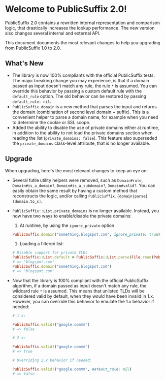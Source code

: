 # Welcome to PublicSuffix 2.0!

PublicSuffix 2.0 contains a rewritten internal representation and comparison logic, that drastically increases the lookup performance. The new version also changes several internal and external API.

This document documents the most relevant changes to help you upgrading from PublicSuffix 1.0 to 2.0.

## What's New

- The library is now 100% compliants with the official PublicSuffix tests. The major breaking change you may experience, is that if a domain passed as input doesn't match any rule, the rule `*` is assumed. You can override this behavior by passing a custom default rule with the `default_rule` option. The old behavior can be restored by passing `default_rule: nil`.
- `PublicSuffix.domain` is a new method that parses the input and returns the domain (combination of second level domain + suffix). This is a convenient helper to parse a domain name, for example when you need to determine the cookie or SSL scope.
- Added the ability to disable the use of private domains either at runtime, in addition to the ability to not load the private domains section when reading the list (`private_domains: false`). This feature also superseded the `private_domains` class-level attribute, that is no longer available.

## Upgrade

When upgrading, here's the most relevant changes to keep an eye on:

- Several futile utility helpers were removed, such as `Domain#rule`, `Domain#is_a_domain?`, `Domain#is_a_subdomain?`, `Domain#valid?`. You can easily obtain the same result by having a custom method that reconstructs the logic, and/or calling `PublicSuffix.{domain|parse}(domain.to_s)`.
- `PublicSuffix::List.private_domains` is no longer available. Instead, you now have two ways to enable/disable the private domains:

  1. At runtime, by using the `ignore_private` option

  ```ruby
  PublicSuffix.domain("something.blogspot.com", ignore_private: true)
  ```

  1. Loading a filtered list:

  ```ruby
  # Disable support for private TLDs
  PublicSuffix::List.default = PublicSuffix::List.parse(File.read(PublicSuffix::List::DEFAULT_LIST_PATH), private_domains: false)
  # => "blogspot.com"
  PublicSuffix.domain("something.blogspot.com")
  # => "blogspot.com"
  ```

- Now that the library is 100% compliant with the official PublicSuffix algorithm, if a domain passed as input doesn't match any rule, the wildcard rule `*` is assumed. This means that unlisted TLDs will be considered valid by default, when they would have been invalid in 1.x. However, you can override this behavior to emulate the 1.x behavior if needed:

  ```ruby
  # 1.x:

  PublicSuffix.valid?("google.commm")
  # => false

  # 2.x:

  PublicSuffix.valid?("google.commm")
  # => true

  # Overriding 2.x behavior if needed:

  PublicSuffix.valid?("google.commm", default_rule: nil)
  # => false
  ```
